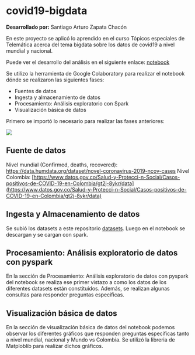 # covid19-bigdata

**Desarrollado por:**  Santiago Arturo Zapata Chacón

En este proyecto se aplicó lo aprendido en el curso Tópicos especiales de Telemática acerca del tema bigdata sobre los datos de covid19 a nivel mundial y nacional. 

Puede ver el desarrollo del análisis en el siguiente enlace: [notebook](https://github.com/sazapatac1/covid19-bigdata/blob/master/covid_19.ipynb)


Se utilizo la herramienta de Google Colaboratory para realizar el notebook dónde se realizaron las siguientes fases:

 - Fuentes de datos
 - Ingesta y almacenamiento de datos
 - Procesamiento: Análisis exploratorio con Spark
 - Visualización básica de datos

Primero se importó lo necesario para realizar las fases anteriores:

**![](https://lh6.googleusercontent.com/1kkNuq_A0TQ1Lxcy5cT-gwxPrMYIMFy9p-6P3nJc92oC5lQKSnq7geMOhMzA4f7AtmTsrIEennp2nnGJ6KUW9WhkN08KDbnNvWACxbswzBw0sy487aT7crpKLQZSjaom2Z04HeER)**


## **Fuente de datos**

Nivel mundial (Confirmed, deaths, recovered):
https://data.humdata.org/dataset/novel-coronavirus-2019-ncov-cases
Nivel Colombia:
[https://www.datos.gov.co/Salud-y-Protecci-n-Social/Casos-positivos-de-COVID-19-en-Colombia/gt2j-8ykr/data](https://www.datos.gov.co/Salud-y-Protecci-n-Social/Casos-positivos-de-COVID-19-en-Colombia/gt2j-8ykr/data)

## **Ingesta y Almacenamiento de datos**

Se subió los datasets a este repositorio [datasets](https://github.com/sazapatac1/covid19-bigdata/tree/master/datasets).
Luego en el notebook se descargan y se cargan con spark.

## **Procesamiento: Análisis exploratorio de datos con pyspark**

En la sección de Procesamiento: Análisis exploratorio de datos con pyspark del notebook se realiza ese primer vistazo a como los 
datos de los diferentes datasets están constituidos. Además, se realizan algunas consultas para responder preguntas especificas.

## **Visualización básica de datos**

En la sección de visualización básica de datos del notebook podemos observar los diferentes gráficos que responden preguntas especificas
tanto a nivel mundial, nacional y Mundo vs Colombia. Se utilizó la libreria de Matploblib para realizar dichos gráficos.
